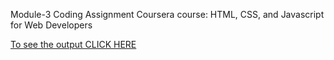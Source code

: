 Module-3 Coding Assignment
Coursera course: HTML, CSS, and Javascript for Web Developers

[To see the output CLICK HERE](https://akhilstar1.github.io/WebDevelopment/Project%20Asiignments/module_3/)
